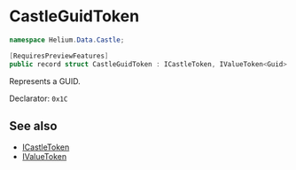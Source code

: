 # CastleGuidToken

~~~cs
namespace Helium.Data.Castle;

[RequiresPreviewFeatures]
public record struct CastleGuidToken : ICastleToken, IValueToken<Guid>
~~~

Represents a GUID.

Declarator: `0x1C`

## See also

- [ICastleToken](./icastletoken.md)
- [IValueToken](../../abstraction/ref/ivaluetoken.md)